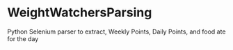 # WeightWatchersParsing
Python Selenium parser to extract, Weekly Points, Daily Points, and food ate for the day
